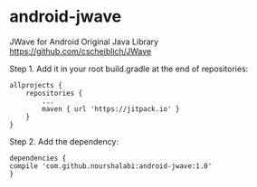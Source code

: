 # android-jwave
JWave for Android
Original Java Library https://github.com/cscheiblich/JWave


Step 1. Add it in your root build.gradle at the end of repositories:

	allprojects {
		repositories {
			...
			maven { url 'https://jitpack.io' }
		}
	}
  
  
Step 2. Add the dependency:


	dependencies {
    compile 'com.github.nourshalabi:android-jwave:1.0'
	}
